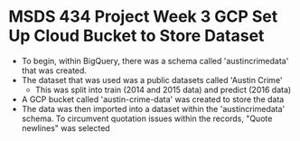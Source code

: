 # MSDS 434 Project Week 3 GCP Set Up Cloud Bucket to Store Dataset
- To begin, within BigQuery, there was a schema called 'austincrimedata' that was created. 
- The dataset that was used was a public datasets called 'Austin Crime' 
  - This was split into train (2014 and 2015 data) and predict (2016 data) 
- A GCP bucket  called 'austin-crime-data' was created to store the data 
- The data was then imported into a dataset within the 'austincrimedata' schema. To circumvent quotation issues within the records, "Quote newlines" was selected 

